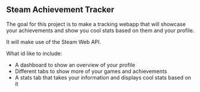 ## Steam Achievement Tracker

The goal for this project is to make a tracking webapp that will showcase your achievements and show you cool stats based on them and your profile. <br>

It will make use of the Steam Web API. <br>

What id like to include:
- A dashboard to show an overview of your profile
- Different tabs to show more of your games and achievements
- A stats tab that takes your information and displays cool stats based on it
